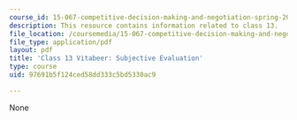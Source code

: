 ```yaml
---
course_id: 15-067-competitive-decision-making-and-negotiation-spring-2011
description: This resource contains information related to class 13.
file_location: /coursemedia/15-067-competitive-decision-making-and-negotiation-spring-2011/97691b5f124ced58dd333c5bd5330ac9_MIT15_067S11_Cl13_Vita_S_E.pdf
file_type: application/pdf
layout: pdf
title: 'Class 13 Vitabeer: Subjective Evaluation'
type: course
uid: 97691b5f124ced58dd333c5bd5330ac9

---
```

None